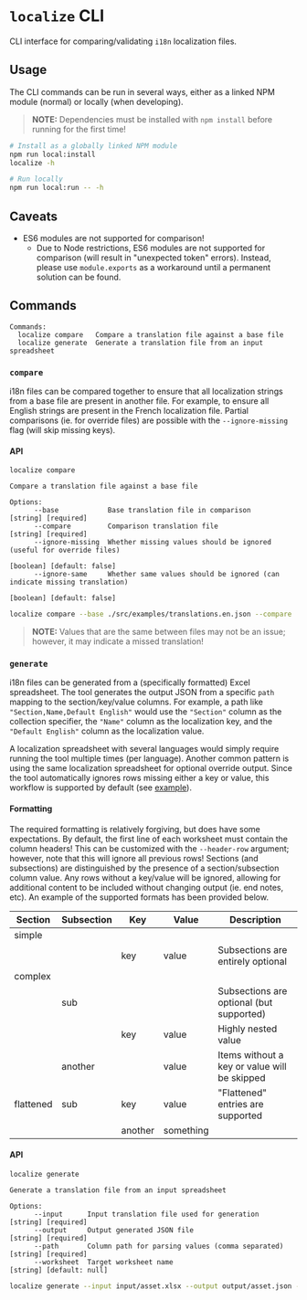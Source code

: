 # `localize` CLI

CLI interface for comparing/validating `i18n` localization files.

## Usage

The CLI commands can be run in several ways, either as a linked NPM module (normal) or locally (when developing).

> **NOTE:** Dependencies must be installed with `npm install` before running for the first time!

```sh
# Install as a globally linked NPM module
npm run local:install
localize -h

# Run locally
npm run local:run -- -h
```

## Caveats

- ES6 modules are not supported for comparison!
  - Due to Node restrictions, ES6 modules are not supported for comparison (will result in "unexpected token" errors). Instead, please use `module.exports` as a workaround until a permanent solution can be found.

## Commands

```
Commands:
  localize compare   Compare a translation file against a base file
  localize generate  Generate a translation file from an input spreadsheet
```

### `compare`

i18n files can be compared together to ensure that all localization strings from a base file are present in another file. For example, to ensure all English strings are present in the French localization file. Partial comparisons (ie. for override files) are possible with the `--ignore-missing` flag (will skip missing keys).

#### API

```
localize compare

Compare a translation file against a base file

Options:
      --base            Base translation file in comparison                      [string] [required]
      --compare         Comparison translation file                              [string] [required]
      --ignore-missing  Whether missing values should be ignored (useful for override files)
                                                                          [boolean] [default: false]
      --ignore-same     Whether same values should be ignored (can indicate missing translation)
                                                                          [boolean] [default: false]
```

```sh
localize compare --base ./src/examples/translations.en.json --compare ./src/examples/translations.es.json
```

> **NOTE:** Values that are the same between files may not be an issue; however, it may indicate a missed translation!

### `generate`

i18n files can be generated from a (specifically formatted) Excel spreadsheet. The tool generates the output JSON from a specific `path` mapping to the section/key/value columns. For example, a path like `"Section,Name,Default English"` would use the `"Section"` column as the collection specifier, the `"Name"` column as the localization key, and the `"Default English"` column as the localization value.

A localization spreadsheet with several languages would simply require running the tool multiple times (per language). Another common pattern is using the same localization spreadsheet for optional override output. Since the tool automatically ignores rows missing either a key or value, this workflow is supported by default (see [example](./input/asset.xlsx)).

#### Formatting

The required formatting is relatively forgiving, but does have some expectations. By default, the first line of each worksheet must contain the column headers! This can be customized with the `--header-row` argument; however, note that this will ignore all previous rows! Sections (and subsections) are distinguished by the presence of a section/subsection column value. Any rows without a key/value will be ignored, allowing for additional content to be included without changing output (ie. end notes, etc). An example of the supported formats has been provided below.

| Section | Subsection | Key | Value | Description |
|---------|------------|-----|-------|-------------|
| simple
| | | key | value | Subsections are entirely optional
| complex
| | sub | | | Subsections are optional (but supported)
| | | key | value | Highly nested value
| | another | | value | Items without a key or value will be skipped
| flattened | sub | key | value | "Flattened" entries are supported
| | | another | something

#### API

```
localize generate

Generate a translation file from an input spreadsheet

Options:
      --input      Input translation file used for generation                    [string] [required]
      --output     Output generated JSON file                                    [string] [required]
      --path       Column path for parsing values (comma separated)              [string] [required]
      --worksheet  Target worksheet name                                    [string] [default: null]
```

```sh
localize generate --input input/asset.xlsx --output output/asset.json --worksheet "screens" --path "Section,Name,Default English"
```
